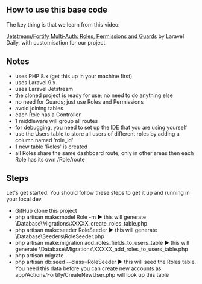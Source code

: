 ## How to use this base code

The key thing is that we learn from this video:

[Jetstream/Fortify Multi-Auth: Roles, Permissions and Guards](https://www.youtube.com/watch?v=NiQSNjWKLfU)  by Laravel Daily, with customisation for our project.

## Notes
- uses PHP 8.x (get this up in your machine first)
- uses Laravel 9.x
- uses Laravel Jetstream
- the cloned project is ready for use; no need to do anything else
- no need for Guards; just use Roles and Permissions 
- avoid joining tables
- each Role has a Controller
- 1 middleware will group all routes
- for debugging, you need to set up the IDE that you are using yourself
- use the Users table to store all users of different roles by adding a column named 'role_id'
- 1 new table 'Roles' is created
- all Roles share the same dashboard route; only in other areas then each Role has its own /Role/route

## Steps

Let's get started. You should follow these steps to get it up and running in your local dev.

- GitHub clone this project
- php artisan make:model Role -m ▶️ this will generate \Database\Migrations\XXXXX_create_roles_table.php
- php artisan make:seeder RoleSeeder ▶️ this will generate \Database\Seeders\RoleSeeder.php
- php artisan make:migration add_roles_fields_to_users_table ▶️ this will generate \Database\Migrations\XXXXX_add_roles_to_users_table.php
- php artisan migrate
- php artisan db:seed --class=RoleSeeder ▶️ this will seed the Roles table. You need this data before you can create new accounts as app/Actions/Fortify/CreateNewUser.php will look up this table 
